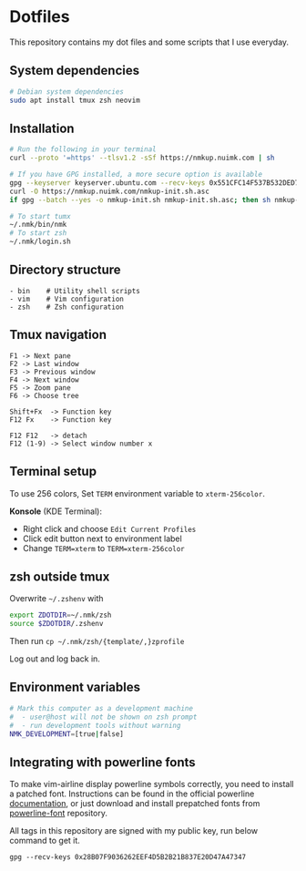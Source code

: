 # Dotfiles
This repository contains my dot files and some scripts that I use everyday.

## System dependencies
```sh
# Debian system dependencies
sudo apt install tmux zsh neovim
```

## Installation
```sh
# Run the following in your terminal
curl --proto '=https' --tlsv1.2 -sSf https://nmkup.nuimk.com | sh

# If you have GPG installed, a more secure option is available
gpg --keyserver keyserver.ubuntu.com --recv-keys 0x551CFC14F537B532DED712EAE84E0669828CF62A
curl -O https://nmkup.nuimk.com/nmkup-init.sh.asc
if gpg --batch --yes -o nmkup-init.sh nmkup-init.sh.asc; then sh nmkup-init.sh; fi

# To start tumx
~/.nmk/bin/nmk
# To start zsh
~/.nmk/login.sh
```

## Directory structure
```
- bin    # Utility shell scripts
- vim    # Vim configuration
- zsh    # Zsh configuration
```

## Tmux navigation
```
F1 -> Next pane
F2 -> Last window
F3 -> Previous window
F4 -> Next window
F5 -> Zoom pane
F6 -> Choose tree

Shift+Fx  -> Function key
F12 Fx    -> Function key

F12 F12   -> detach
F12 (1-9) -> Select window number x
```


## Terminal setup
To use 256 colors, Set `TERM` environment variable to `xterm-256color`.

**Konsole** (KDE Terminal):
- Right click and choose `Edit Current Profiles`
- Click edit button next to environment label
- Change `TERM=xterm` to `TERM=xterm-256color`


## zsh outside tmux
Overwrite `~/.zshenv` with
```sh
export ZDOTDIR=~/.nmk/zsh
source $ZDOTDIR/.zshenv
```

Then run `cp ~/.nmk/zsh/{template/,}zprofile`

Log out and log back in.


## Environment variables
```sh
# Mark this computer as a development machine
#  - user@host will not be shown on zsh prompt
#  - run development tools without warning
NMK_DEVELOPMENT=[true|false]
```


## Integrating with powerline fonts
To make vim-airline display powerline symbols correctly, you need to install a patched font. Instructions can be found in the official powerline [documentation][1], or just download and install prepatched fonts from [powerline-font][2] repository.


All tags in this repository are signed with my public key, run below command to get it.

`gpg --recv-keys 0x28B07F9036262EEF4D5B2B21B837E20D47A47347`


[1]: https://powerline.readthedocs.org/en/latest/installation/linux.html#fonts-installation
[2]: https://github.com/Lokaltog/powerline-fonts
